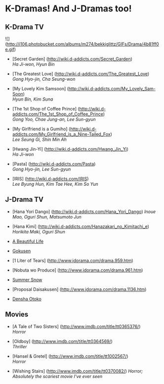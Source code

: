 # K-Dramas! And J-Dramas too!

## K-Drama TV

![] (http://i106.photobucket.com/albums/m274/bekkiglittz/GIFs/Drama/4b81ff0e.gif)

* [Secret Garden] (http://wiki.d-addicts.com/Secret_Garden)  
*Ha Ji-won, Hyun Bin*

* [The Greatest Love] (http://wiki.d-addicts.com/The_Greatest_Love)  
*Gong Hyo-jin, Cha Seung-won*

* [My Lovely Kim Samsoon] (http://wiki.d-addicts.com/My_Lovely_Sam-Soon)  
*Hyun Bin, Kim Suna*

* [The 1st Shop of Coffee Prince] (http://wiki.d-addicts.com/The_1st_Shop_of_Coffee_Prince)  
*Gong Yoo, Chae Jung-an, Lee Sun-gyun*

* [My Girlfriend is a Gumiho] (http://wiki.d-addicts.com/My_Girlfriend_is_a_Nine-Tailed_Fox)  
*Lee Seung Gi, Shin Min Ah*

* [Hwang Jin-Yi] (http://wiki.d-addicts.com/Hwang_Jin_Yi)  
*Ha Ji-won*

* [Pasta] (http://wiki.d-addicts.com/Pasta)  
*Gong Hyo-jin, Lee Sun-gyun*

* [IRIS] (http://wiki.d-addicts.com/IRIS)  
*Lee Byung Hun, Kim Tae Hee, Kim So Yun*

## J-Drama TV

* [Hana Yori Dango] (http://wiki.d-addicts.com/Hana_Yori_Dango)
*Inoue Mao, Oguri Shun, Matsumoto Jun*

* [Hana Kimi] (http://wiki.d-addicts.com/Hanazakari_no_Kimitachi_e)
*Horikita Maki, Oguri Shun*

* [A Beautiful Life](http://www.jdorama.com/drama.36.htm)

* [Gokusen](http://www.jdorama.com/drama.600.htm)

* [1 Liter of Tears] (http://www.jdorama.com/drama.959.htm)

* [Nobuta wo Produce] (http://www.jdorama.com/drama.961.htm)

* [Summer Snow](http://www.jdorama.com/drama.467.htm)

* [Proposal Daisakusen] (http://www.jdorama.com/drama.1136.htm)

* [Densha Otoko](http://www.jdorama.com/drama.933.htm)

## Movies

* [A Tale of Two Sisters] (http://www.imdb.com/title/tt0365376/)  
*Horror*

* [Oldboy] (http://www.imdb.com/title/tt0364569/)  
*Thriller*

* [Hansel & Gretel] (http://www.imdb.com/title/tt1002567/)  
*Horror*

* [Wishing Stairs] (http://www.imdb.com/title/tt0370082/)
*Horror; Absolutely the scariest movie I've ever seen*

